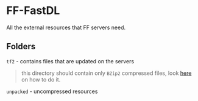 # FF-FastDL
All the external resources that FF servers need.

## Folders
`tf2` - contains files that are updated on the servers  
> this directory should contain only `BZip2` compressed files, look [here](https://tf2maps.net/threads/tip-how-to-compress-bsp-to-bz2-with-7zip.18108/) on how to do it.

`unpacked` - uncompressed resources
